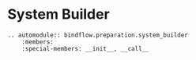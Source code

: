# System Builder

```{eval-rst}
.. automodule:: bindflow.preparation.system_builder
    :members:
    :special-members: __init__, __call__
```
